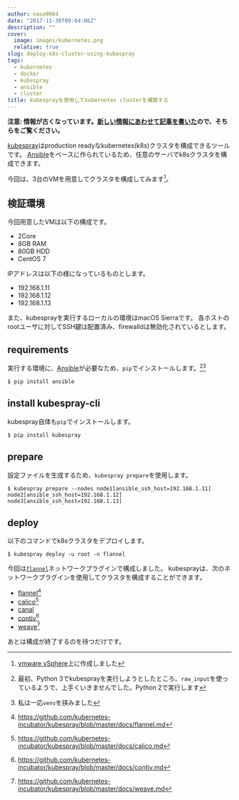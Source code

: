 ```yaml
---
author: nasa9084
date: "2017-11-30T09:04:06Z"
description: ""
cover:
  image: images/kubernetes.png
  relative: true
slug: deploy-k8s-cluster-using-kubespray
tags:
  - kubernetes
  - docker
  - kubespray
  - ansible
  - cluster
title: kubesprayを使用してkubernetes clusterを構築する
---
```



**注意: 情報が古くなっています。[新しい情報にあわせて記事を書いた](/deploy-k8s-with-kubespray-2/)ので、そちらをご覧ください。**

[kubespray](https://github.com/kubernetes-incubator/kubespray)はproduction readyなkubernetes(k8s)クラスタを構成できるツールです。
[Ansible](https://www.ansible.com/)をベースに作られているため、任意のサーバでk8sクラスタを構成できます。

今回は、3台のVMを用意してクラスタを構成してみます[^vsphere]。

## 検証環境

今回用意したVMは以下の構成です。
- 2Core
- 8GB RAM
- 80GB HDD
- CentOS 7

IPアドレスは以下の様になっているものとします。
- 192.168.1.11
- 192.168.1.12
- 192.168.1.13

また、kubesprayを実行するローカルの環境はmacOS Sierraです。
各ホストのrootユーザに対してSSH鍵は配置済み、firewalldは無効化されているとします。

## requirements

実行する環境に、[Ansible](https://www.ansible.com/)が必要なため、`pip`でインストールします。[^py2][^venv]

``` shell
$ pip install ansible
```

## install kubespray-cli

kubespray自体も`pip`でインストールします。

``` shell
$ pip install kubespray
```

## prepare

設定ファイルを生成するため、`kubespray prepare`を使用します。

``` shell
$ kubespray prepare --nodes node1[ansible_ssh_host=192.168.1.11] node2[ansible_ssh_host=192.168.1.12] node3[ansible_ssh_host=192.168.1.13]
```

## deploy

以下のコマンドでk8sクラスタをデプロイします。

``` shell
$ kubespray deploy -u root -n flannel
```

今回は[`flannel`](https://github.com/coreos/flannel)ネットワークプラグインで構成しました。
kubesprayは、次のネットワークプラグインを使用してクラスタを構成することができます。

- [flannel](https://github.com/coreos/flannel)[^flannel]
- [calico](https://www.projectcalico.org/)[^calico]
- [canal](https://github.com/projectcalico/canal)
- [contiv](http://contiv.github.io/)[^contiv]
- [weave](https://www.weave.works/)[^weave]

あとは構成が終了するのを待つだけです。

[^vsphere]: [vmware vSphere](https://www.vmware.com/jp/products/vsphere.html)上に作成しました
[^py2]: 最初、Python 3でkubesprayを実行しようとしたところ、`raw_input`を使っているようで、上手くいきませんでした。Python 2で実行します
[^venv]: 私は一応`venv`を挟みました
[^flannel]: https://github.com/kubernetes-incubator/kubespray/blob/master/docs/flannel.md
[^calico]: https://github.com/kubernetes-incubator/kubespray/blob/master/docs/calico.md
[^contiv]: https://github.com/kubernetes-incubator/kubespray/blob/master/docs/contiv.md
[^weave]: https://github.com/kubernetes-incubator/kubespray/blob/master/docs/weave.md

